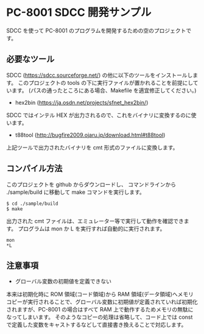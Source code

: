 # PC-8001 SDCC 開発サンプル

SDCC を使って PC-8001 のプログラムを開発するための空のプロジェクトです。

## 必要なツール

SDCC (https://sdcc.sourceforge.net/) の他に以下のツールをインストールします。
このプロジェクトの tools の下に実行ファイルが置かれることを前提にしています。
(パスの通ったところにある場合、Makefile を適宜修正してください。)

- hex2bin (https://ja.osdn.net/projects/sfnet_hex2bin/)

SDCC ではインテル HEX が出力されるので、これをバイナリに変換するのに使います。

- t88tool (http://bugfire2009.ojaru.jp/download.html#t88tool)

上記ツールで出力されたバイナリを cmt 形式のファイルに変換します。

## コンパイル方法

このプロジェクトを github からダウンロードし、
コマンドラインから ./sample/build に移動して make コマンドを実行します。

```
$ cd ./sample/build
$ make
```

出力された cmt ファイルは、エミュレーター等で実行して動作を確認できます。
プログラムは mon か L を実行すれば自動的に実行されます。

```
mon
*L
```

## 注意事項

- グローバル変数の初期値を定義できない

本来は初期化時に ROM 領域(コード領域)から RAM 領域(データ領域)へメモリコピーが実行されることで、グローバル変数に初期値が定義されていれば初期化されますが、PC-8001 の場合はすべて RAM 上で動作するためメモリの無駄になってしまいます。
そのようなコピーの処理は省略して、コード上では const で定義した変数をキャストするなどして直接書き換えることで対応します。
